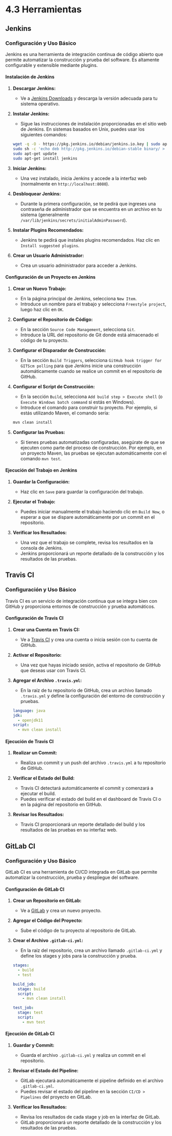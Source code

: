 # 4.3 Herramientas

## Jenkins

### Configuración y Uso Básico

Jenkins es una herramienta de integración continua de código abierto que permite automatizar la construcción y prueba del software. Es altamente configurable y extensible mediante plugins.

#### Instalación de Jenkins

1. **Descargar Jenkins:**
   - Ve a [Jenkins Downloads](https://www.jenkins.io/download/) y descarga la versión adecuada para tu sistema operativo.

2. **Instalar Jenkins:**
   - Sigue las instrucciones de instalación proporcionadas en el sitio web de Jenkins. En sistemas basados en Unix, puedes usar los siguientes comandos:

   ```sh
   wget -q -O - https://pkg.jenkins.io/debian/jenkins.io.key | sudo apt-key add -
   sudo sh -c 'echo deb http://pkg.jenkins.io/debian-stable binary/ > /etc/apt/sources.list.d/jenkins.list'
   sudo apt-get update
   sudo apt-get install jenkins
   ```

3. **Iniciar Jenkins:**
   - Una vez instalado, inicia Jenkins y accede a la interfaz web (normalmente en `http://localhost:8080`).

4. **Desbloquear Jenkins:**
   - Durante la primera configuración, se te pedirá que ingreses una contraseña de administrador que se encuentra en un archivo en tu sistema (generalmente `/var/lib/jenkins/secrets/initialAdminPassword`).

5. **Instalar Plugins Recomendados:**
   - Jenkins te pedirá que instales plugins recomendados. Haz clic en `Install suggested plugins`.

6. **Crear un Usuario Administrador:**
   - Crea un usuario administrador para acceder a Jenkins.

#### Configuración de un Proyecto en Jenkins

1. **Crear un Nuevo Trabajo:**
   - En la página principal de Jenkins, selecciona `New Item`.
   - Introduce un nombre para el trabajo y selecciona `Freestyle project`, luego haz clic en `OK`.

2. **Configurar el Repositorio de Código:**
   - En la sección `Source Code Management`, selecciona `Git`.
   - Introduce la URL del repositorio de Git donde está almacenado el código de tu proyecto.

3. **Configurar el Disparador de Construcción:**
   - En la sección `Build Triggers`, selecciona `GitHub hook trigger for GITScm polling` para que Jenkins inicie una construcción automáticamente cuando se realice un commit en el repositorio de GitHub.

4. **Configurar el Script de Construcción:**
   - En la sección `Build`, selecciona `Add build step > Execute shell` (o `Execute Windows batch command` si estás en Windows).
   - Introduce el comando para construir tu proyecto. Por ejemplo, si estás utilizando Maven, el comando sería:

   ```sh
   mvn clean install
   ```

5. **Configurar las Pruebas:**
   - Si tienes pruebas automatizadas configuradas, asegúrate de que se ejecuten como parte del proceso de construcción. Por ejemplo, en un proyecto Maven, las pruebas se ejecutan automáticamente con el comando `mvn test`.

#### Ejecución del Trabajo en Jenkins

1. **Guardar la Configuración:**
   - Haz clic en `Save` para guardar la configuración del trabajo.

2. **Ejecutar el Trabajo:**
   - Puedes iniciar manualmente el trabajo haciendo clic en `Build Now`, o esperar a que se dispare automáticamente por un commit en el repositorio.

3. **Verificar los Resultados:**
   - Una vez que el trabajo se complete, revisa los resultados en la consola de Jenkins.
   - Jenkins proporcionará un reporte detallado de la construcción y los resultados de las pruebas.

## Travis CI

### Configuración y Uso Básico

Travis CI es un servicio de integración continua que se integra bien con GitHub y proporciona entornos de construcción y prueba automáticos.

#### Configuración de Travis CI

1. **Crear una Cuenta en Travis CI:**
   - Ve a [Travis CI](https://travis-ci.com/) y crea una cuenta o inicia sesión con tu cuenta de GitHub.

2. **Activar el Repositorio:**
   - Una vez que hayas iniciado sesión, activa el repositorio de GitHub que deseas usar con Travis CI.

3. **Agregar el Archivo `.travis.yml`:**
   - En la raíz de tu repositorio de GitHub, crea un archivo llamado `.travis.yml` y define la configuración del entorno de construcción y pruebas.

   ```yaml
   language: java
   jdk:
     - openjdk11
   script:
     - mvn clean install
   ```

#### Ejecución de Travis CI

1. **Realizar un Commit:**
   - Realiza un commit y un push del archivo `.travis.yml` a tu repositorio de GitHub.

2. **Verificar el Estado del Build:**
   - Travis CI detectará automáticamente el commit y comenzará a ejecutar el build.
   - Puedes verificar el estado del build en el dashboard de Travis CI o en la página del repositorio en GitHub.

3. **Revisar los Resultados:**
   - Travis CI proporcionará un reporte detallado del build y los resultados de las pruebas en su interfaz web.

## GitLab CI

### Configuración y Uso Básico

GitLab CI es una herramienta de CI/CD integrada en GitLab que permite automatizar la construcción, prueba y despliegue del software.

#### Configuración de GitLab CI

1. **Crear un Repositorio en GitLab:**
   - Ve a [GitLab](https://gitlab.com/) y crea un nuevo proyecto.

2. **Agregar el Código del Proyecto:**
   - Sube el código de tu proyecto al repositorio de GitLab.

3. **Crear el Archivo `.gitlab-ci.yml`:**
   - En la raíz del repositorio, crea un archivo llamado `.gitlab-ci.yml` y define los stages y jobs para la construcción y prueba.

   ```yaml
   stages:
     - build
     - test

   build_job:
     stage: build
     script:
       - mvn clean install

   test_job:
     stage: test
     script:
       - mvn test
   ```

#### Ejecución de GitLab CI

1. **Guardar y Commit:**
   - Guarda el archivo `.gitlab-ci.yml` y realiza un commit en el repositorio.

2. **Revisar el Estado del Pipeline:**
   - GitLab ejecutará automáticamente el pipeline definido en el archivo `.gitlab-ci.yml`.
   - Puedes revisar el estado del pipeline en la sección `CI/CD > Pipelines` del proyecto en GitLab.

3. **Verificar los Resultados:**
   - Revisa los resultados de cada stage y job en la interfaz de GitLab.
   - GitLab proporcionará un reporte detallado de la construcción y los resultados de las pruebas.

